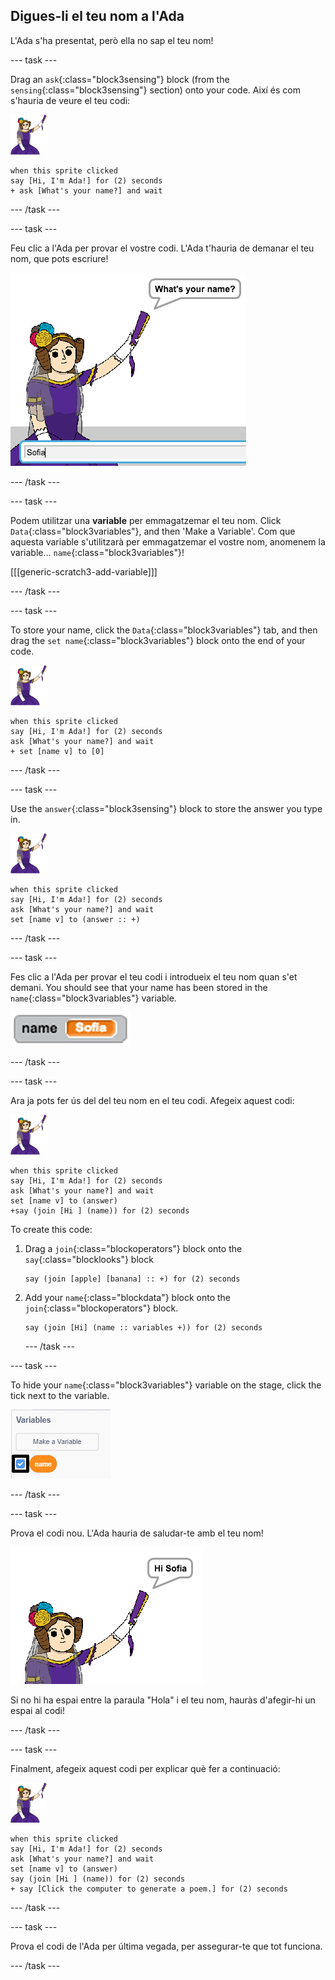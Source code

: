 ## Digues-li el teu nom a l'Ada

L'Ada s'ha presentat, però ella no sap el teu nom!

\--- task \---

Drag an `ask`{:class="block3sensing"} block (from the `sensing`{:class="block3sensing"} section) onto your code. Així és com s'hauria de veure el teu codi:

![ada sprite](images/ada-sprite.png)

```blocks3
when this sprite clicked
say [Hi, I'm Ada!] for (2) seconds
+ ask [What's your name?] and wait
```

\--- /task \---

\--- task \---

Feu clic a l'Ada per provar el vostre codi. L'Ada t'hauria de demanar el teu nom, que pots escriure!

![ada sprite asking whats your name](images/poetry-input.png)

\--- /task \---

\--- task \---

Podem utilitzar una **variable** per emmagatzemar el teu nom. Click `Data`{:class="block3variables"}, and then 'Make a Variable'. Com que aquesta variable s'utilitzarà per emmagatzemar el vostre nom, anomenem la variable... `name`{:class="block3variables"}!

[[[generic-scratch3-add-variable]]]

\--- /task \---

\--- task \---

To store your name, click the `Data`{:class="block3variables"} tab, and then drag the `set name`{:class="block3variables"} block onto the end of your code.

![ada sprite](images/ada-sprite.png)

```blocks3
when this sprite clicked
say [Hi, I'm Ada!] for (2) seconds
ask [What's your name?] and wait
+ set [name v] to [0]
```

\--- /task \---

\--- task \---

Use the `answer`{:class="block3sensing"} block to store the answer you type in.

![ada sprite](images/ada-sprite.png)

```blocks3
when this sprite clicked
say [Hi, I'm Ada!] for (2) seconds
ask [What's your name?] and wait
set [name v] to (answer :: +)
```

\--- /task \---

\--- task \---

Fes clic a l'Ada per provar el teu codi i introdueix el teu nom quan s'et demani. You should see that your name has been stored in the `name`{:class="block3variables"} variable.

![screenshot](images/poetry-name-test.png)

\--- /task \---

\--- task \---

Ara ja pots fer ús del del teu nom en el teu codi. Afegeix aquest codi:

![ada sprite](images/ada-sprite.png)

```blocks3
when this sprite clicked
say [Hi, I'm Ada!] for (2) seconds
ask [What's your name?] and wait
set [name v] to (answer)
+say (join [Hi ] (name)) for (2) seconds 
```

To create this code:

1. Drag a `join`{:class="blockoperators"} block onto the `say`{:class="blocklooks"} block
    
    ```blocks3
    say (join [apple] [banana] :: +) for (2) seconds
    ```

2. Add your `name`{:class="blockdata"} block onto the `join`{:class="blockoperators"} block.
    
    ```blocks3
    say (join [Hi] (name :: variables +)) for (2) seconds
    ```
    
    \--- /task \---

\--- task \---

To hide your `name`{:class="block3variables"} variable on the stage, click the tick next to the variable.

![tick name variable](images/poetry-tick-annotated.png)

\--- /task \---

\--- task \---

Prova el codi nou. L'Ada hauria de saludar-te amb el teu nom!

![screenshot](images/poetry-name-test2.png)

Si no hi ha espai entre la paraula "Hola" i el teu nom, hauràs d'afegir-hi un espai al codi!

\--- /task \---

\--- task \---

Finalment, afegeix aquest codi per explicar què fer a continuació:

![ada sprite](images/ada-sprite.png)

```blocks3
when this sprite clicked
say [Hi, I'm Ada!] for (2) seconds
ask [What's your name?] and wait
set [name v] to (answer)
say (join [Hi ] (name)) for (2) seconds 
+ say [Click the computer to generate a poem.] for (2) seconds 
```

\--- /task \---

\--- task \---

Prova el codi de l'Ada per última vegada, per assegurar-te que tot funciona.

\--- /task \---